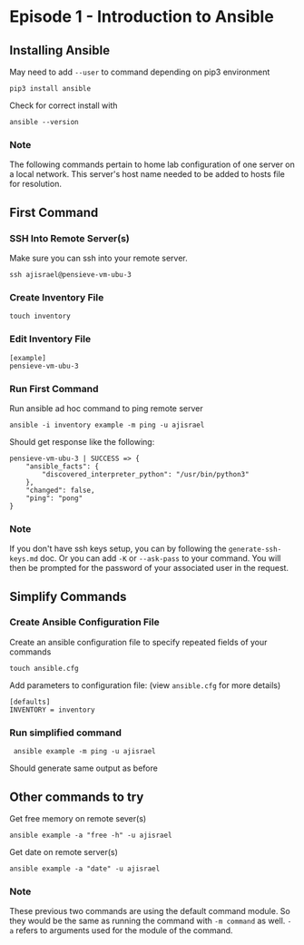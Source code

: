 # Episode 1 - Introduction to Ansible

## Installing Ansible
May need to add ```--user``` to command depending on pip3 environment
```
pip3 install ansible
```
Check for correct install with
```
ansible --version
```

### Note
The following commands pertain to home lab configuration of one server on a local network.
This server's host name needed to be added to hosts file for resolution.

## First Command
### SSH Into Remote Server(s)
Make sure you can ssh into your remote server.
```
ssh ajisrael@pensieve-vm-ubu-3
```
### Create Inventory File
```
touch inventory
```
### Edit Inventory File
```
[example]
pensieve-vm-ubu-3
```
### Run First Command
Run ansible ad hoc command to ping remote server
```
ansible -i inventory example -m ping -u ajisrael
```
Should get response like the following:
```
pensieve-vm-ubu-3 | SUCCESS => {
    "ansible_facts": {
        "discovered_interpreter_python": "/usr/bin/python3"
    },
    "changed": false,
    "ping": "pong"
}
```

### Note
If you don't have ssh keys setup, you can by following the ```generate-ssh-keys.md``` doc.
Or you can add ```-K``` or ```--ask-pass``` to your command. You will then be prompted for
the password of your associated user in the request.

## Simplify Commands
### Create Ansible Configuration File
Create an ansible configuration file to specify repeated fields of your commands
```
touch ansible.cfg
```

Add parameters to configuration file: (view ```ansible.cfg``` for more details)
```
[defaults]
INVENTORY = inventory
```

### Run simplified command
```
 ansible example -m ping -u ajisrael
```
Should generate same output as before

## Other commands to try
Get free memory on remote sever(s)
```
ansible example -a "free -h" -u ajisrael
```
Get date on remote server(s)
```
ansible example -a "date" -u ajisrael
```
### Note
These previous two commands are using the default command module. So they would be the same
as running the command with ```-m command``` as well. ```-a``` refers to arguments used for
the module of the command.